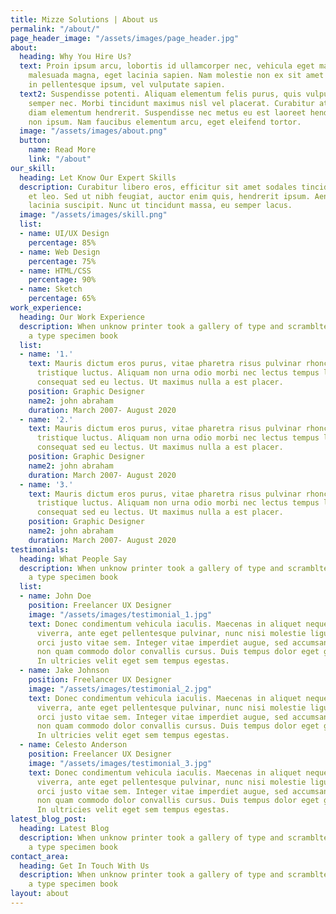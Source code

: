 ```yaml
---
title: Mizze Solutions | About us
permalink: "/about/"
page_header_image: "/assets/images/page_header.jpg"
about:
  heading: Why You Hire Us?
  text: Proin ipsum arcu, lobortis id ullamcorper nec, vehicula eget magna. Sed ut
    malesuada magna, eget lacinia sapien. Nam molestie non ex sit amet ornare. Nunc
    in pellentesque ipsum, vel vulputate sapien.
  text2: Suspendisse potenti. Aliquam elementum felis purus, quis vulputate libero
    semper nec. Morbi tincidunt maximus nisl vel placerat. Curabitur at ligula ac
    diam elementum hendrerit. Suspendisse nec metus eu est laoreet hendrerit vitae
    non ipsum. Nam faucibus elementum arcu, eget eleifend tortor.
  image: "/assets/images/about.png"
  button:
    name: Read More
    link: "/about"
our_skill:
  heading: Let Know Our Expert Skills
  description: Curabitur libero eros, efficitur sit amet sodales tincidunt, aliquet
    et leo. Sed ut nibh feugiat, auctor enim quis, hendrerit ipsum. Aenean blandit
    lacinia suscipit. Nunc ut tincidunt massa, eu semper lacus.
  image: "/assets/images/skill.png"
  list:
  - name: UI/UX Design
    percentage: 85%
  - name: Web Design
    percentage: 75%
  - name: HTML/CSS
    percentage: 90%
  - name: Sketch
    percentage: 65%
work_experience:
  heading: Our Work Experience
  description: When unknow printer took a gallery of type and scramblted it to make
    a type specimen book
  list:
  - name: '1.'
    text: Mauris dictum eros purus, vitae pharetra risus pulvinar rhoncus. Duis bibendum
      tristique luctus. Aliquam non urna odio morbi nec lectus tempus lorem vehicula
      consequat sed eu lectus. Ut maximus nulla a est placer.
    position: Graphic Designer
    name2: john abraham
    duration: March 2007- August 2020
  - name: '2.'
    text: Mauris dictum eros purus, vitae pharetra risus pulvinar rhoncus. Duis bibendum
      tristique luctus. Aliquam non urna odio morbi nec lectus tempus lorem vehicula
      consequat sed eu lectus. Ut maximus nulla a est placer.
    position: Graphic Designer
    name2: john abraham
    duration: March 2007- August 2020
  - name: '3.'
    text: Mauris dictum eros purus, vitae pharetra risus pulvinar rhoncus. Duis bibendum
      tristique luctus. Aliquam non urna odio morbi nec lectus tempus lorem vehicula
      consequat sed eu lectus. Ut maximus nulla a est placer.
    position: Graphic Designer
    name2: john abraham
    duration: March 2007- August 2020
testimonials:
  heading: What People Say
  description: When unknow printer took a gallery of type and scramblted it to make
    a type specimen book
  list:
  - name: John Doe
    position: Freelancer UX Designer
    image: "/assets/images/testimonial_1.jpg"
    text: Donec condimentum vehicula iaculis. Maecenas in aliquet neque. Suspendisse
      viverra, ante eget pellentesque pulvinar, nunc nisi molestie ligula, vitae convallis
      orci justo vitae sem. Integer vitae imperdiet augue, sed accumsan diam. Etiam
      non quam commodo dolor convallis cursus. Duis tempus dolor eget gravida fringilla.
      In ultricies velit eget sem tempus egestas.
  - name: Jake Johnson
    position: Freelancer UX Designer
    image: "/assets/images/testimonial_2.jpg"
    text: Donec condimentum vehicula iaculis. Maecenas in aliquet neque. Suspendisse
      viverra, ante eget pellentesque pulvinar, nunc nisi molestie ligula, vitae convallis
      orci justo vitae sem. Integer vitae imperdiet augue, sed accumsan diam. Etiam
      non quam commodo dolor convallis cursus. Duis tempus dolor eget gravida fringilla.
      In ultricies velit eget sem tempus egestas.
  - name: Celesto Anderson
    position: Freelancer UX Designer
    image: "/assets/images/testimonial_3.jpg"
    text: Donec condimentum vehicula iaculis. Maecenas in aliquet neque. Suspendisse
      viverra, ante eget pellentesque pulvinar, nunc nisi molestie ligula, vitae convallis
      orci justo vitae sem. Integer vitae imperdiet augue, sed accumsan diam. Etiam
      non quam commodo dolor convallis cursus. Duis tempus dolor eget gravida fringilla.
      In ultricies velit eget sem tempus egestas.
latest_blog_post:
  heading: Latest Blog
  description: When unknow printer took a gallery of type and scramblted it to make
    a type specimen book
contact_area:
  heading: Get In Touch With Us
  description: When unknow printer took a gallery of type and scramblted it to make
    a type specimen book
layout: about
---
```


